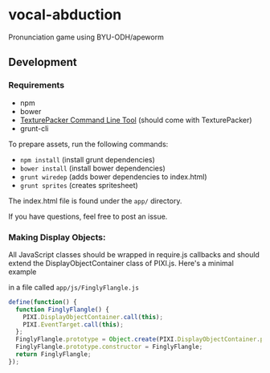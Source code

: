 vocal-abduction
===============

Pronunciation game using BYU-ODH/apeworm

Development
-------------

### Requirements

* npm
* bower
* [TexturePacker Command Line Tool](https://www.codeandweb.com/texturepacker/download) (should come with TexturePacker)
* grunt-cli

To prepare assets, run the following commands:

* `npm install` (install grunt dependencies)
* `bower install` (install bower dependencies)
* `grunt wiredep` (adds bower dependencies to index.html)
* `grunt sprites` (creates spritesheet)

The index.html file is found under the `app/` directory.

If you have questions, feel free to post an issue.

### Making Display Objects:

All JavaScript classes should be wrapped in require.js callbacks and should 
extend the DisplayObjectContainer class of PIXI.js. Here's a minimal example

in a file called `app/js/FinglyFlangle.js`

```javascript
define(function() {
  function FinglyFlangle() {
    PIXI.DisplayObjectContainer.call(this);
    PIXI.EventTarget.call(this);
  };
  FinglyFlangle.prototype = Object.create(PIXI.DisplayObjectContainer.prototype);
  FinglyFlangle.prototype.constructor = FinglyFlangle;
  return FinglyFlangle;
});
```
